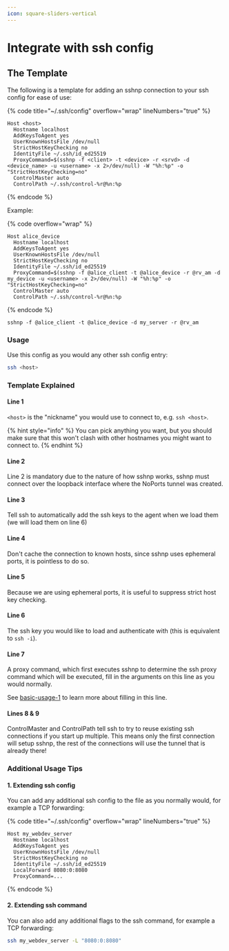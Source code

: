 ```yaml
---
icon: square-sliders-vertical
---
```


# Integrate with ssh config

## The Template

The following is a template for adding an sshnp connection to your ssh config for ease of use:

{% code title="~/.ssh/config" overflow="wrap" lineNumbers="true" %}
```
Host <host>
  Hostname localhost
  AddKeysToAgent yes
  UserKnownHostsFile /dev/null
  StrictHostKeyChecking no
  IdentityFile ~/.ssh/id_ed25519
  ProxyCommand=$(sshnp -f <client> -t <device> -r <srvd> -d <device_name> -u <username> -x 2>/dev/null) -W "%h:%p" -o "StrictHostKeyChecking=no"
  ControlMaster auto
  ControlPath ~/.ssh/control-%r@%n:%p

```
{% endcode %}

Example:

{% code overflow="wrap" %}
```
Host alice_device
  Hostname localhost
  AddKeysToAgent yes
  UserKnownHostsFile /dev/null
  StrictHostKeyChecking no
  IdentityFile ~/.ssh/id_ed25519
  ProxyCommand=$(sshnp -f @alice_client -t @alice_device -r @rv_am -d my_device -u <username> -x 2>/dev/null) -W "%h:%p" -o "StrictHostKeyChecking=no"
  ControlMaster auto
  ControlPath ~/.ssh/control-%r@%n:%p
```
{% endcode %}

```
sshnp -f @alice_client -t @alice_device -d my_server -r @rv_am
```

### Usage

Use this config as you would any other ssh config entry:

```bash
ssh <host>
```

### Template Explained

#### Line 1

`<host>` is the "nickname" you would use to connect to, e.g. `ssh <host>`.

{% hint style="info" %}
You can pick anything you want, but you should make sure that this won't clash with other hostnames you might want to connect to.
{% endhint %}

#### Line 2

Line 2 is mandatory due to the nature of how sshnp works, sshnp must connect over the loopback interface where the NoPorts tunnel was created.

#### Line 3

Tell ssh to automatically add the ssh keys to the agent when we load them (we will load them on line 6)

#### Line 4

Don't cache the connection to known hosts, since sshnp uses ephemeral ports, it is pointless to do so.

#### Line 5

Because we are using ephemeral ports, it is useful to suppress strict host key checking.

#### Line 6

The ssh key you would like to load and authenticate with (this is equivalent to `ssh -i`).

#### Line 7

A proxy command, which first executes sshnp to determine the ssh proxy command which will be executed, fill in the arguments on this line as you would normally.

See [basic-usage-1](basic-usage-1/ "mention") to learn more about filling in this line.

#### Lines 8 & 9

ControlMaster and ControlPath tell ssh to try to reuse existing ssh connections if you start up multiple. This means only the first connection will setup sshnp, the rest of the connections will use the tunnel that is already there!

### Additional Usage Tips

#### 1. Extending ssh config

You can add any additional ssh config to the file as you normally would, for example a TCP forwarding:

{% code title="~/.ssh/config" overflow="wrap" lineNumbers="true" %}
```
Host my_webdev_server
  Hostname localhost
  AddKeysToAgent yes
  UserKnownHostsFile /dev/null
  StrictHostKeyChecking no
  IdentityFile ~/.ssh/id_ed25519
  LocalForward 8080:0:8080
  ProxyCommand=...
```
{% endcode %}

#### 2. Extending ssh command

You can also add any additional flags to the ssh command, for example a TCP forwarding:

```bash
ssh my_webdev_server -L "8080:0:8080"
```
